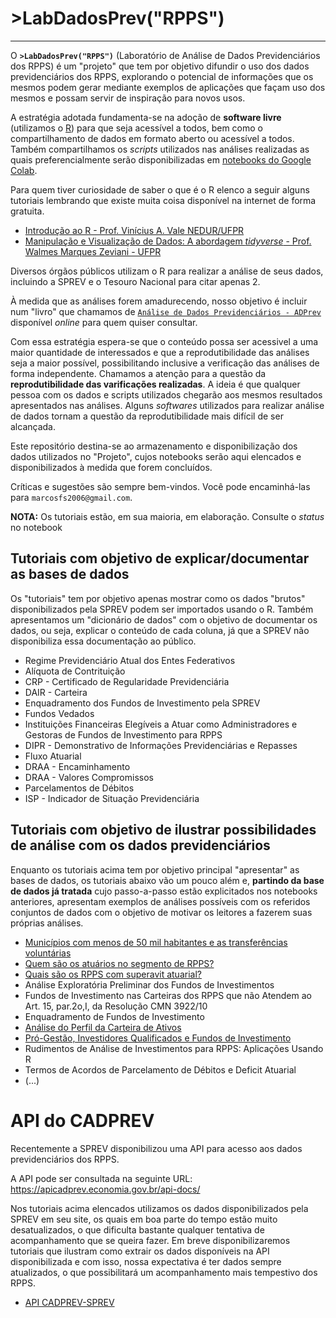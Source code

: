 # **>LabDadosPrev("RPPS")**

----

O **`>LabDadosPrev("RPPS")`** (Laboratório de Análise de Dados Previdenciários dos RPPS) é um "projeto" que tem por objetivo difundir o uso dos dados previdenciários dos RPPS, explorando o potencial de informações que os mesmos podem gerar mediante exemplos de aplicações que façam uso dos mesmos e possam servir de inspiração para novos usos. 

A estratégia adotada fundamenta-se na adoção de **software livre** (utilizamos o [R](https://www.r-project.org/)) para que seja acessível a todos, bem como o compartilhamento de dados em formato aberto ou acessível a todos. Também compartilhamos os _scripts_ utilizados nas análises realizadas as quais preferencialmente serão disponibilizadas em [notebooks do Google Colab](https://colab.research.google.com/notebooks/intro.ipynb). 

Para quem tiver curiosidade de saber o que é o R elenco a seguir alguns tutoriais lembrando que existe muita coisa disponível na internet de forma gratuita.

* [Introdução ao R - Prof. Vinícius A. Vale NEDUR/UFPR](https://viniciusavale.com/IntroR/Intro-R.html)
* [Manipulação e Visualização de Dados: A abordagem _tidyverse_ - Prof.  Walmes Marques Zeviani - UFPR](http://leg.ufpr.br/~walmes/cursoR/data-vis/)

Diversos órgãos públicos utilizam o R para realizar a análise de seus dados, incluindo a SPREV e o Tesouro Nacional para citar apenas 2.

À medida que as análises forem amadurecendo, nosso objetivo é incluir num "livro" que chamamos de [`Análise de Dados Previdenciários - ADPrev`](https://marcosfs2006.github.io/ADPrevBook/) disponível _online_ para quem quiser consultar. 

Com essa estratégia espera-se que o conteúdo possa ser acessivel a uma maior quantidade de interessados e que a reprodutibilidade das análises seja a maior possível, possibilitando inclusive a verificação das análises de forma independente. Chamamos a atenção para a questão da **reprodutibilidade das varificações realizadas**. A ideia é que qualquer pessoa com os dados e scripts utilizados chegarão aos mesmos resultados apresentados nas análises. Alguns _softwares_ utilizados para realizar análise de dados tornam a questão da reprodutibilidade mais difícil de ser alcançada.

Este repositório destina-se ao armazenamento e disponibilização dos dados utilizados no "Projeto", cujos notebooks serão aqui elencados e disponibilizados à medida que forem concluídos.

Críticas e sugestões são sempre bem-vindos. Você pode encaminhá-las para `marcosfs2006@gmail.com`.

**NOTA:** Os tutoriais estão, em sua maioria, em elaboração. Consulte o _status_ no notebook

## Tutoriais com objetivo de explicar/documentar as bases de dados

Os "tutoriais" tem por objetivo apenas mostrar como os dados "brutos" disponibilizados pela SPREV podem ser importados usando o R. Também apresentamos um "dicionário de dados" com o objetivo de documentar os dados, ou seja, explicar o conteúdo de cada coluna, já que a SPREV não disponibiliza essa documentação ao público.

* Regime Previdenciário Atual dos Entes Federativos <!-- xxxx-->  
* Alíquota de Contrituição<!--(https://colab.research.google.com/drive/1OSLxjS4yyrcKqrgkiqQAzSWzO5noUSyU?usp=sharing)-->
* CRP - Certificado de Regularidade Previdenciária<!--(https://colab.research.google.com/drive/1UVovo2YxM3FWkmgqXKV6iTAs2T_Ge36r?usp=sharing)-->
* DAIR - Carteira   
* Enquadramento dos Fundos de Investimento pela SPREV    
* Fundos Vedados    
* Instituições Financeiras Elegíveis a Atuar como Administradores e Gestoras de Fundos de Investimento para RPPS 
* DIPR - Demonstrativo de Informações Previdenciárias e Repasses<!--(https://colab.research.google.com/drive/1kaPJ6nT3zZCHCxYzkPTfTwurSgQMUeHl?usp=sharing)-->
* Fluxo Atuarial<!--(https://colab.research.google.com/drive/1Hhsuq1u6kxMuvo3y8jghBVm9gNfLwXOH?usp=sharing)-->   
* DRAA - Encaminhamento    
* DRAA - Valores Compromissos    
* Parcelamentos de Débitos   
* ISP - Indicador de Situação Previdenciária   


## Tutoriais com objetivo de ilustrar possibilidades de análise com os dados previdenciários

Enquanto os tutoriais acima tem por objetivo principal "apresentar" as bases de dados, os tutoriais abaixo vão um pouco além e, **partindo da base de dados já tratada** cujo passo-a-passo estão explicitados nos notebooks anteriores, apresentam exemplos de análises possíveis com os referidos conjuntos de dados com o objetivo de motivar os leitores a fazerem suas próprias análises.  

* [Municípios com menos de 50 mil habitantes e as transferências voluntárias](https://colab.research.google.com/drive/1BZfmZbVt24-DbXXLSXAqm35puUB2V17R?usp=sharing)
* [Quem são os atuários no segmento de RPPS?](https://colab.research.google.com/drive/1GBat-DP1ZNv4Oms8F3_tYEqaOwql81RJ?usp=sharing)
* [Quais são os RPPS com superavit atuarial?](https://colab.research.google.com/drive/1N-A7p_Cp8lwx0k1a_Gv9JT2E4CwIgBWz?usp=sharing)
* Análise Exploratória Preliminar dos Fundos de Investimentos
* Fundos de Investimento nas Carteiras dos RPPS que não Atendem ao Art. 15, par.2o,I, da Resolução CMN 3922/10
* Enquadramento de Fundos de Investimento
* [Análise do Perfil da Carteira de Ativos](https://colab.research.google.com/drive/1ZFmjCiMY91EAeIS4lw1afFRBVDnRSGyd?usp=sharing)
* [Pró-Gestão, Investidores Qualificados e Fundos de Investimento](https://colab.research.google.com/drive/1Nmy2hZyJGS-x_Mz5uNJfibpT1CKkXYuG?usp=sharing)
* Rudimentos de Análise de Investimentos para RPPS: Aplicações Usando R
* Termos de Acordos de Parcelamento de Débitos e Deficit Atuarial
* (...)


# API do CADPREV

Recentemente a SPREV disponibilizou uma API para acesso aos dados previdenciários dos RPPS.

A API pode ser consultada na seguinte URL: https://apicadprev.economia.gov.br/api-docs/

Nos tutoriais acima elencados utilizamos os dados disponibilizados pela SPREV em seu site, os quais em boa parte do tempo estão muito desatualizados, o que dificulta bastante qualquer tentativa de acompanhamento que se queira fazer. Em breve disponibilizaremos tutoriais que ilustram como extrair os dados disponíveis na API disponibilizada e com isso, nossa expectativa é ter dados sempre atualizados, o que possibilitará um acompanhamento mais tempestivo dos RPPS.

* [API CADPREV-SPREV](https://colab.research.google.com/drive/1FpeX9lWIVEOvyvEdWpd61PQhdMz_xPTw?usp=sharing)   

